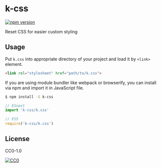 # k-css

[![npm version](https://badge.fury.io/js/k-css.svg)](https://badge.fury.io/js/k-css)

Reset CSS for easier custom styling

## Usage

Put `k.css` into appropriate directory of your project and load it by `<link>` element.

```html
<link rel="stylesheet" href="path/to/k.css">
```

If you are using module bundler like webpack or browserify, you can install via npm and import it in JavaScript file.

```sh
$ npm install -S k-css
```

```js
// ESnext
import 'k-css/k.css'

// ES5
require('k-css/k.css')
```

## License

CC0-1.0

[![CC0](http://i.creativecommons.org/p/zero/1.0/88x31.png "CC0")](http://creativecommons.org/publicdomain/zero/1.0/deed)
